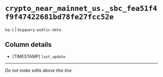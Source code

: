# `crypto_near_mainnet_us._sbc_fea51f4f9f47422681bd78fe27fcc52e`
`bq-1` | `bigquery-public-data`

## Column details
* [TIMESTAMP] `last_update`

-------------------------------------------------------------------------------
*Do not make edits above this line.*

